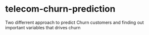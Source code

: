 # telecom-churn-prediction
Two differrent approach to predict Churn customers and finding out important variables that drives churn
